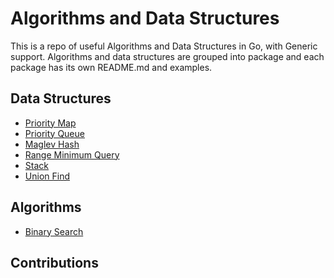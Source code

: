 # Algorithms and Data Structures

This is a repo of useful Algorithms and Data Structures in Go, with Generic support. 
Algorithms and data structures are grouped into package and each package has 
its own README.md and examples. 

## Data Structures
- [Priority Map](./priority_map/README.md)
- [Priority Queue](./priority_queue/priority_queue.go)
- [Maglev Hash](./maglevhash/maglev.go)
- [Range Minimum Query](./rmq/rmq.go)
- [Stack](./stack/stack.go)
- [Union Find](./union_find/union_find.go)

## Algorithms
- [Binary Search](./binary_search/binary_search.go)

## Contributions

